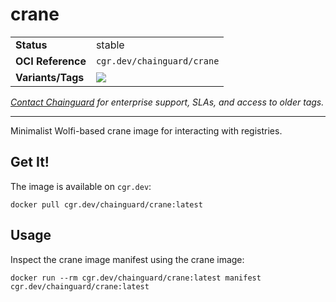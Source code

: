 <!--monopod:start-->
# crane
| | |
| - | - |
| **Status** | stable |
| **OCI Reference** | `cgr.dev/chainguard/crane` |
| **Variants/Tags** | ![](https://storage.googleapis.com/chainguard-images-build-outputs/summary/crane.svg) |

*[Contact Chainguard](https://www.chainguard.dev/chainguard-images) for enterprise support, SLAs, and access to older tags.*

---
<!--monopod:end-->

Minimalist Wolfi-based crane image for interacting with registries.

## Get It!

The image is available on `cgr.dev`:

```
docker pull cgr.dev/chainguard/crane:latest
```

## Usage

Inspect the crane image manifest using the crane image:

```
docker run --rm cgr.dev/chainguard/crane:latest manifest cgr.dev/chainguard/crane:latest
```
